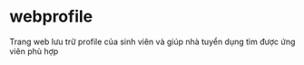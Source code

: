 # webprofile
Trang web lưu trữ profile của sinh viên và giúp nhà tuyển dụng tìm được ứng viên phù hợp
